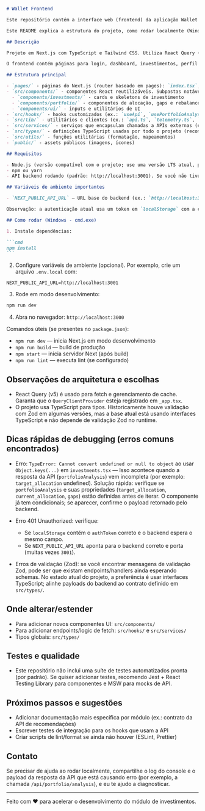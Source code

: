 ````markdown
# Wallet Frontend

Este repositório contém a interface web (frontend) da aplicação Wallet AI — uma dashboard Next.js para gerenciar investimentos, ver recomendações e análise de carteira.

Este README explica a estrutura do projeto, como rodar localmente (Windows / cmd.exe) e dicas rápidas de debug.

## Descrição

Projeto em Next.js com TypeScript e Tailwind CSS. Utiliza React Query (@tanstack/react-query v5) para fetch/cache de dados e uma API backend separada (por padrão em http://localhost:3001).

O frontend contém páginas para login, dashboard, investimentos, perfil e integrações com provedores (ex.: Pluggy). Também inclui módulos para Análise de Carteira, Recomendações e Prévia de Rebalanceamento.

## Estrutura principal

- `pages/` - páginas do Next.js (router baseado em pages): `index.tsx`, `investments.tsx`, `dashboard.tsx`, etc.
- `src/components/` - componentes React reutilizáveis. Subpastas notáveis:
  - `components/investments/` - cards e skeletons de investimento
  - `components/portfolio/` - componentes de alocação, gaps e rebalance (ex.: `GapChip`, `AllocationDonut`, `RecommendationsRail`, `RebalanceModal`)
  - `components/ui/` - inputs e utilitários de UI
- `src/hooks/` - hooks customizados (ex.: `useApi`, `usePortfolioAnalysis`, `useInvestments`)
- `src/lib/` - utilitários e clientes (ex.: `api.ts`, `telemetry.ts`, `firebase.ts`)
- `src/services/` - serviços que encapsulam chamadas a APIs externas (ex.: `pluggyService.ts`, `authService.ts`)
- `src/types/` - definições TypeScript usadas por todo o projeto (recomendações, investimentos, etc.)
- `src/utils/` - funções utilitárias (formatação, mapeamentos)
- `public/` - assets públicos (imagens, ícones)

## Requisitos

- Node.js (versão compatível com o projeto; use uma versão LTS atual, por exemplo 18+)
- npm ou yarn
- API backend rodando (padrão: http://localhost:3001). Se você não tiver o backend, algumas páginas que dependem de dados remotos mostrarão estados vazios ou erros.

## Variáveis de ambiente importantes

- `NEXT_PUBLIC_API_URL` — URL base do backend (ex.: `http://localhost:3001`). Se não definida, o frontend usa `http://localhost:3001` por padrão.

Observação: a autenticação atual usa um token em `localStorage` com a chave `authToken`. Se tiver problemas de 401, verifique se o token está salvo corretamente e se o backend espera a mesma chave/contrato.

## Como rodar (Windows - cmd.exe)

1. Instale dependências:

```cmd
npm install
```
````

2. Configure variáveis de ambiente (opcional). Por exemplo, crie um arquivo `.env.local` com:

```
NEXT_PUBLIC_API_URL=http://localhost:3001
```

3. Rode em modo desenvolvimento:

```cmd
npm run dev
```

4. Abra no navegador: `http://localhost:3000`

Comandos úteis (se presentes no `package.json`):

- `npm run dev` — inicia Next.js em modo desenvolvimento
- `npm run build` — build de produção
- `npm start` — inicia servidor Next (após build)
- `npm run lint` — executa lint (se configurado)

## Observações de arquitetura e escolhas

- React Query (v5) é usado para fetch e gerenciamento de cache. Garanta que o `QueryClientProvider` esteja registrado em `_app.tsx`.
- O projeto usa TypeScript para tipos. Historicamente houve validação com Zod em algumas versões, mas a base atual está usando interfaces TypeScript e não depende de validação Zod no runtime.

## Dicas rápidas de debugging (erros comuns encontrados)

- Erro: `TypeError: Cannot convert undefined or null to object` ao usar `Object.keys(...)` em `investments.tsx` — Isso acontece quando a resposta da API (`portfolioAnalysis`) vem incompleta (por exemplo: `target_allocation` undefined). Solução rápida: verifique se `portfolioAnalysis` e suas propriedades (`target_allocation`, `current_allocation`, `gaps`) estão definidas antes de iterar. O componente já tem condicionais; se aparecer, confirme o payload retornado pelo backend.

- Erro 401 Unauthorized: verifique:

  - Se `localStorage` contém o `authToken` correto e o backend espera o mesmo campo.
  - Se `NEXT_PUBLIC_API_URL` aponta para o backend correto e porta (muitas vezes `3001`).

- Erros de validação (Zod): se você encontrar mensagens de validação Zod, pode ser que existam endpoints/handlers ainda esperando schemas. No estado atual do projeto, a preferência é usar interfaces TypeScript; alinhe payloads do backend ao contrato definido em `src/types/`.

## Onde alterar/estender

- Para adicionar novos componentes UI: `src/components/`
- Para adicionar endpoints/logic de fetch: `src/hooks/` e `src/services/`
- Tipos globais: `src/types/`

## Testes e qualidade

- Este repositório não inclui uma suíte de testes automatizados pronta (por padrão). Se quiser adicionar testes, recomendo Jest + React Testing Library para componentes e MSW para mocks de API.

## Próximos passos e sugestões

- Adicionar documentação mais específica por módulo (ex.: contrato da API de recomendações)
- Escrever testes de integração para os hooks que usam a API
- Criar scripts de lint/format se ainda não houver (ESLint, Prettier)

## Contato

Se precisar de ajuda ao rodar localmente, compartilhe o log do console e o payload da resposta da API que está causando erro (por exemplo, a chamada `/api/portfolio/analysis`), e eu te ajudo a diagnosticar.

---

Feito com ❤️ para acelerar o desenvolvimento do módulo de investimentos.

```

```
